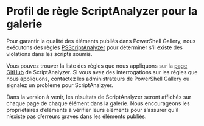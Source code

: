 # Profil de règle ScriptAnalyzer pour la galerie
Pour garantir la qualité des éléments publiés dans PowerShell Gallery, nous exécutons des règles [PSScriptAnalyzer](https://github.com/PowerShell/PSScriptAnalyzer) pour déterminer s’il existe des violations dans les scripts soumis.

Vous pouvez trouver la liste des règles que nous appliquons sur la [page GitHub](https://github.com/PowerShell/PSScriptAnalyzer/blob/development/Engine/Settings/PSGallery.psd1) de ScriptAnalyzer.
Si vous avez des interrogations sur les règles que nous appliquons, contactez les administrateurs de PowerShell Gallery ou signalez un problème pour ScriptAnalzyer.

Dans la version à venir, les résultats de ScriptAnalyzer seront affichés sur chaque page de chaque élément dans la galerie. Nous encourageons les propriétaires d’éléments à vérifier leurs éléments pour s’assurer qu’il n’existe pas d’erreurs graves dans les éléments publiés.


<!--HONumber=Aug16_HO5-->


